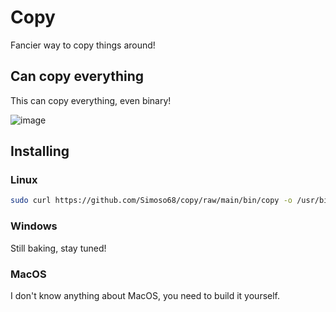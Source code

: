 # Copy

Fancier way to copy things around!

## Can copy everything

This can copy everything, even binary!

![image](https://github.com/Simoso68/copy/assets/87707341/d94feca5-b2e9-45db-a20f-0618b1f657bf)


## Installing

### Linux

```bash
sudo curl https://github.com/Simoso68/copy/raw/main/bin/copy -o /usr/bin/copy && sudo chmod +x /usr/bin/copy
```

### Windows

Still baking, stay tuned!

### MacOS

I don't know anything about MacOS, you need to build it yourself.
